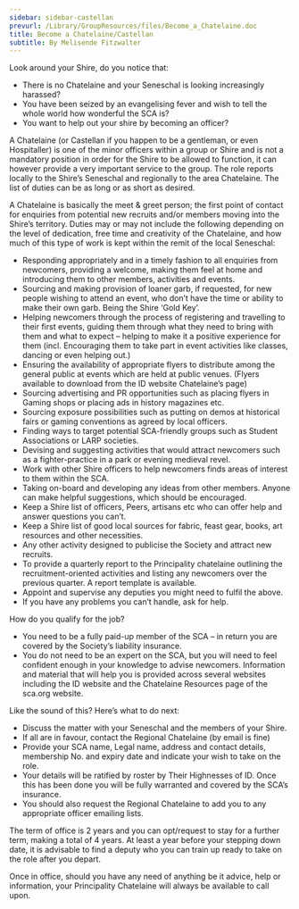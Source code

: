 ```yaml
---
sidebar: sidebar-castellan
prevurl: /Library/GroupResources/files/Become_a_Chatelaine.doc
title: Become a Chatelaine/Castellan
subtitle: By Melisende Fitzwalter
---
```


Look around your Shire, do you notice that:

-	There is no Chatelaine and your Seneschal is looking increasingly harassed?
-	You have been seized by an evangelising fever and wish to tell the whole world how wonderful the SCA is?
-	You want to help out your shire by becoming an officer?

A Chatelaine (or Castellan if you happen to be a gentleman, or even Hospitaller) is one of the minor officers within a group or Shire and is not a mandatory position in order for the Shire to be allowed to function, it can however provide a very important service to the group.  The role reports locally to the Shire’s Seneschal and regionally to the area Chatelaine.  The list of duties can be as long or as short as desired.

A Chatelaine is basically the meet & greet person; the first point of contact for enquiries from potential new recruits and/or members moving into the Shire’s territory.  Duties may or may not include the following depending on the level of dedication, free time and creativity of the Chatelaine, and how much of this type of work is kept within the remit of the local Seneschal:

-	Responding appropriately and in a timely fashion to all enquiries from newcomers, providing a welcome, making them feel at home and introducing them to other members, activities and events.
-	Sourcing and making provision of loaner garb, if requested, for new people wishing to attend an event, who don’t have the time or ability to make their own garb. Being the Shire ‘Gold Key’.
-	Helping newcomers through the process of registering and travelling to their first events, guiding them through what they need to bring with them and what to expect – helping to make it a positive experience for them (incl. Encouraging them to take part in event activities like classes, dancing or even helping out.)
-	Ensuring the availability of appropriate flyers to distribute among the general public at events which are held at public venues. (Flyers available to download from the ID website Chatelaine’s page)
-	Sourcing advertising and PR opportunities such as placing flyers in Gaming shops or placing ads in history magazines etc.
-	Sourcing exposure possibilities such as putting on demos at historical fairs or gaming conventions as agreed by local officers.
-	Finding ways to target potential SCA-friendly groups such as Student Associations or LARP societies.
-	Devising and suggesting activities that would attract newcomers such as a fighter-practice in a park or evening medieval revel.
-	Work with other Shire officers to help newcomers finds areas of interest to them within the SCA.
-	Taking on-board and developing any ideas from other members.  Anyone can make helpful suggestions, which should be encouraged.
-	Keep a Shire list of officers, Peers, artisans etc who can offer help and answer questions you can’t.
-	Keep a Shire list of good local sources for fabric, feast gear, books, art resources and other necessities.
-	Any other activity designed to publicise the Society and attract new recruits.
-	To provide a quarterly report to the Principality chatelaine outlining the recruitment-oriented activities and listing any newcomers over the previous quarter.  A report template is available.
-	Appoint and supervise any deputies you might need to fulfil the above.
-	If you have any problems you can’t handle, ask for help.


How do you qualify for the job?
-	You need to be a fully paid-up member of the SCA – in return you are covered by the Society’s liability insurance.
-	You do not need to be an expert on the SCA, but you will need to feel confident enough in your knowledge to advise newcomers.  Information and material that will help you is provided across several websites including the ID website and the Chatelaine Resources page of the sca.org website.


Like the sound of this?  Here’s what to do next:

-	Discuss the matter with your Seneschal and the members of your Shire.
-	If all are in favour, contact the Regional Chatelaine (by email is fine)
-	Provide your SCA name, Legal name, address and contact details, membership No. and expiry date and indicate your wish to take on the role.
-	Your details will be ratified by roster by Their Highnesses of ID.  Once this has been done you will be fully warranted and covered by the SCA’s insurance.
-	You should also request the Regional Chatelaine to add you to any appropriate officer emailing lists.

The term of office is 2 years and you can opt/request to stay for a further term, making a total of 4 years.  At least a year before your stepping down date, it is advisable to find a deputy who you can train up ready to take on the role after you depart.

Once in office, should you have any need of anything be it advice, help or information, your Principality Chatelaine will always be available to call upon.
